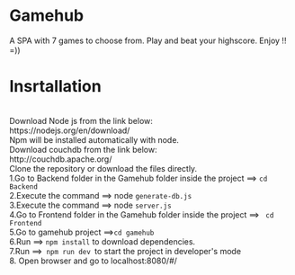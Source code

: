 # Gamehub
A SPA with 7 games to choose from. Play and beat your highscore. Enjoy !! =)) <br>
<h1>Insrtallation</h1> <br>
Download Node js from the link below:<br>
https://nodejs.org/en/download/<br>
Npm will be installed automatically with node.<br>
Download couchdb from the link below:<br>
http://couchdb.apache.org/<br>
Clone the repository or download the files directly.<br>
	1.Go to Backend folder in the Gamehub folder inside the project ==> <code>cd Backend</code><br>
	2.Execute the command ==> node <code>generate-db.js</code><br>
	3.Execute the command ==> node <code>server.js</code><br>
	4.Go to Frontend folder in the Gamehub folder inside the project ==> <code> cd Frontend</code><br>
	5.Go to gamehub project ==><code>cd gamehub</code><br>
	6.Run ==> <code>npm install</code>	 to download dependencies.<br>
	7.Run ==><code> npm run dev </code>to start the project in developer's mode<br>
	8. Open browser and go to localhost:8080/#/<br>
